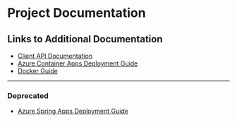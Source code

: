 # Project Documentation

## Links to Additional Documentation

- [Client API Documentation](docs/TAC-RMA%20Case%20API%20ReadMe.md)
- [Azure Container Apps Deployment Guide](docs/ACA-Deployment.md)
- [Docker Guide](docs/Docker.md)

---
### Deprecated
- [Azure Spring Apps Deployment Guide](docs/AzureSpringApps.md)

